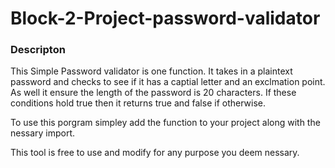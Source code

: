 # Block-2-Project-password-validator

### Descripton
This Simple Password validator is one function. 
It takes in a plaintext password and checks to 
see if it has a captial letter and an exclmation point. 
As well it ensure the length of the password is 20 characters.
If these conditions hold true then it returns true
and false if otherwise.

To use this porgram simpley add the function to your project 
along with the nessary import.

This tool is free to use and modify for any purpose you deem nessary.